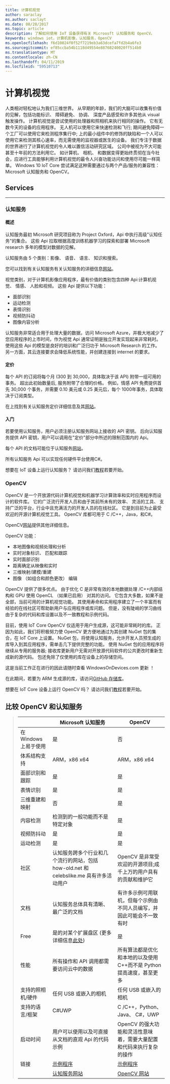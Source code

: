 ```yaml
---
title: 计算机视觉
author: saraclay
ms.author: saclayt
ms.date: 08/28/2017
ms.topic: article
description: 了解如何使用 IoT 设备获得有关 Microosft 认知服务和 OpenCV。
keywords: windows iot，计算机影像，认知服务，OpenCV
ms.openlocfilehash: f6d10024f0f52f7219eb3a63dcefa7fd2b4a6fe3
ms.sourcegitcommit: ef85ccba54b1118d49554e88768240020ff514b0
ms.translationtype: MT
ms.contentlocale: zh-CN
ms.lasthandoff: 04/11/2019
ms.locfileid: "59510713"
---
```

# <a name="computer-vision"></a>计算机视觉

人类相对轻松地认为我们三维世界。 从早期的年龄，我们的大脑可以收集有价值的见解，包括功能标识、 障碍避免、 协调、 深度产品感受和许多其他从 visual 触发操作。 计算机视觉是尝试使用的处理器和照相机来执行相同的操作。 它有无数今天的设备的应用程序。 无人机可以使用它来快速检测和飞行; 期间避免障碍一个工厂可以使用它来检测程序集行中; 上的最小组件中的修饰的缺陷和一个人可以使用它来检测其核心速率，而无需使用的监视器或医生的设备。 我们专注于数据的世界进行了计算机视觉的令人难以置信活动研究区域。 公司中被视为不大可能甚至十年前的方法利用它。 如计算机、 相机、 和数据变得更始终贯彻在当今社会，应进行工具能够利用计算机视觉的最令人兴奋功能访问和使用尽可能一样简单。 Windows 10 IoT Core 尝试满足这种需要通过与两个产品/服务的兼容性：Microsoft 认知服务和 OpenCV。

## <a name="services"></a>Services
___

### <a name="cognitive-services"></a>认知服务

#### <a name="overview"></a>概述
认知服务最初 Microsoft 研究项目称为 Project Oxford，Api 中执行高级"认知任务"的集合。 这些 Api 拉取根据高度训练机器学习的探索和部署 Microsoft research 多年的模型对数据的见解。

认知服务由 5 个类别：影像、 语音、 语言、 知识和搜索。

您可以找到有关认知服务有关认知服务的详细信息[网站](https://www.microsoft.com/cognitive-services)。

视觉类别，对于计算机影像应用程序，最有价值的类别包含四种 Api:计算机视觉、 情感、 人脸和视频。 这些 Api 提供以下功能：
- 面部识别
- 运动检测
- 表情识别
- 视频防抖动
- 图像内容分析

认知服务非常适合用于处理大量的数据，访问 Microsoft Azure，并极大地减少了您应用程序的上市时间，作为视觉 Api 通常证明是独立开发实现起来非常耗时。 使用这些 Api 的模型是良好的培训和广泛归功于 Microsoft Research 的工作。 另一方面，其云连接要求会降低系统性能，并创建连接到 internet 的要求。

#### <a name="pricing"></a>定价
每个 API 的订阅将每个月 (300 到 30,000，具体取决于该 API) 附带一组可用的事务。 超出此初始数量后, 服务附带了合理的价格。 例如，情感 API 免费提供首先 30,000 个事务，并需要 0.10 美元或 0.25 美元后，每个 1000年事务，具体取决于订阅类型。

在上找到有关认知服务定价详细信息及其[网站](https://www.microsoft.com/cognitive-services/en-us/pricing)。

#### <a name="get-started"></a>入门
若要使用认知服务，用户必须注册认知服务网站上接收的 API 密钥。 后向认知服务提供 API 密钥，用户可以调用在"定价"部分中所述的限制范围内的 Api。

每个 API 的文档可能位于认知服务[网站](https://www.microsoft.com/cognitive-services/en-us/documentation)。

所有认知服务 Api 可以实现任何硬件平台使用C#。

想要在 IoT 设备上运行认知服务？ 请访问我们[教程](https://developer.microsoft.com/en-us/windows/iot/samples/cognitiveservices)若要开始。

### <a name="opencv"></a>OpenCV

OpenCV 是一个开放源代码计算机视觉和机器学习计算效率和实时应用程序而设计的软件库。 它的广泛流行开发人员和由于其前所未有的效率、 灵活的工具、 支持广泛的平台，行业中且充满活力的开发人员的在线社区。 它是到目前为止最受欢迎的开源计算机视觉工具。 OpenCV 库都可用于 C /C++，Java，和C#。

OpenCV[网站](http://opencv.org/)提供其他详细信息。

OpenCV 功能：
- 本地图像和视频处理和分析
- 实时对象标识、 匹配和跟踪
- 实时面部识别
- 距离确定从映像和实时
- 三维映射/建模/重建
- 图像 （如组合和颜色更改） 编辑

OpenCV 提供了很多优点。 由于优化 C 是非常有效的本地数据处理 /C++内部结构和 GPU 使用 OpenCL （如果已启用） 对其的访问。 它包含大多数，如果不是全部，当前可用的计算机视觉功能。 其使用寿命和实用程序建立了一个丰富而有经验的在线社区可帮助新用户与应用程序或库问题。 但是，没有陡峭的学习曲线由于复杂的代码和库设置以及不一致教程和示例代码。

目前，使用 IoT Core OpenCV 仅适用于用户生成源，这可能非常耗时的库。 正因为如此，我们将积极努力使 OpenCV 更方便地通过为其创建 NuGet 包的集合，在 IoT Core 上设置。 NuGet 包，将使用认知服务，允许开发人员预生成的库导入到其应用程序，需单击几下提供完整的功能。 使用 NuGet 包的应用程序将继续从专用的服务器; 接收库更新用户无需对开放源代码软件的公共更改时重新生成新的源代码。 包还免除了仅使用的库在设备上的存储空间。

这是当前工作正在进行的因此请随时查看 WindowsOnDevices.com 更新 ！

在此期间，若要为 ARM 生成源的库，请访问[GitHub 存储库](https://github.com/Microsoft/opencv/tree/vs2015-samples-ARM)。

想要在 IoT Core 设备上运行 OpenCV 吗？ 请访问我们[教程](https://developer.microsoft.com/en-us/windows/iot/samples/opencv)若要开始。

## <a name="comparing-opencv-and-cognitive-services"></a>比较 OpenCV 和认知服务

> |        |Microsoft 认知服务|OpenCV|
> |---------------------|--------|------|
> |在 Windows 上易于使用|是|否 |
> |体系结构支持|ARM，x86 x64 | ARM，x86 x64|
> |面部识别和跟踪| 是 | 是|
> |表情识别| 是 | 是|
> |三维重建和映射| 否 | 是|
> |内容检测| 检测到的一般功能而不是特定对象 | 是|
> |视频防抖动| 是 | 是|
> |运动检测| 是 | 是|
> |社区| 认知服务跨多个行业和几个流行的网站，包括 how-old.net 和 celebslike.me 具有许多活动用户 | OpenCV 是非常受欢迎的开源项目;成千上万的用户具有的贡献和维护它|
> |文档| 认知服务总体具有清晰、 最广泛的文档 | 有许多示例可用联机，但每个示例由不同人员编写，并因此可能会不一致有时|
> |Free| 是的对某个扩展盘区 (更多详细信息[此处](https://azure.microsoft.com/pricing/details/cognitive-services/)) | 是|
> |性能| 所有操作和 API 调用都需要访问云中的数据 | 所有算法都是优化和本地的以及使用C++而不是 Python 提高速度，甚至更多|
> |支持的照相机/硬件| 任何 USB 或嵌入的相机 | 任何 USB 或嵌入的相机|
> |支持的语言/框架| C#UWP | C /C++，Python、 Java、 C#，UWP|
> |启动时间| 用户可以使用以及可直接从文档的直观 Api 的代码示例 | OpenCV 的强大功能和灵活性意味着，需要大量配置和代码来执行复杂的操作|
> |链接| [示例程序](https://github.com/Microsoft/Windows-iotcore-samples/tree/develop/Samples/CognitiveServicesExample) | [示例程序](https://github.com/Microsoft/Windows-iotcore-samples/tree/develop/Samples/OpenCVExample) |
> |    |   [认知服务网站](https://azure.microsoft.com/services/cognitive-services/) |  [OpenCV 网站](http://opencv.org/)


